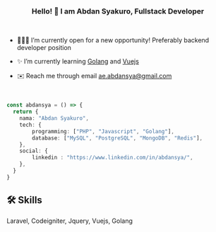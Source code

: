 ### <div align="center">Hello! 👋 I am Abdan Syakuro, Fullstack Developer</div>  
  
<br />

- 👨🏽‍💻 I’m currently open for a new opportunity! Preferably backend developer position
  
- ✨ I’m currently learning [Golang](https://golang.org/) and [Vuejs](https://vuejs.org/)
  
- ✉️ Reach me through email ae.abdansya@gmail.com

<br/>

```ts
const abdansya = () => {
  return {
    nama: "Abdan Syakuro",
    tech: {
        programming: ["PHP", "Javascript", "Golang"],
        database: ["MySQL", "PostgreSQL", "MongoDB", "Redis"],
    },
    social: {
        linkedin : "https://www.linkedin.com/in/abdansya/",
    },
  }
}
```

## 🛠 Skills
Laravel, Codeigniter, Jquery, Vuejs, Golang
